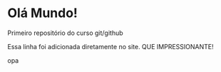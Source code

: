 # Olá Mundo!
 Primeiro repositório do curso git/github
 
 Essa linha foi adicionada diretamente no site. QUE IMPRESSIONANTE!
 
 opa
 